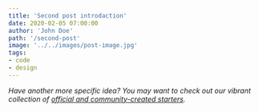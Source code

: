 ```yaml
---
title: 'Second post introdaction'
date: 2020-02-05 07:00:00
author: 'John Doe'
path: '/second-post'
image: '../../images/post-image.jpg'
tags:
- code
- design
---
```


_Have another more specific idea? You may want to check out our vibrant collection of [official and community-created starters](https://www.gatsbyjs.org/docs/gatsby-starters/)._